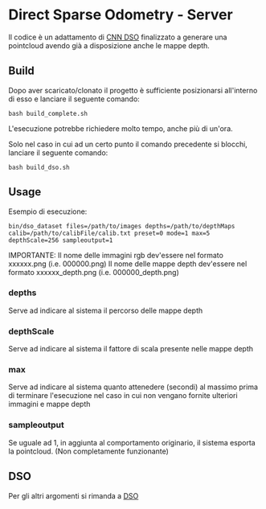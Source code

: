 # Direct Sparse Odometry - Server

Il codice è un adattamento di [CNN DSO](https://github.com/muskie82/CNN-DSO) finalizzato a generare una pointcloud avendo già a disposizione anche le mappe depth.

## Build

Dopo aver scaricato/clonato il progetto è sufficiente posizionarsi all'interno di esso e lanciare il seguente comando:
```
bash build_complete.sh
```
L'esecuzione potrebbe richiedere molto tempo, anche più di un'ora.

Solo nel caso in cui ad un certo punto il comando precedente si blocchi, lanciare il seguente comando:
```
bash build_dso.sh
```

## Usage

Esempio di esecuzione:
```
bin/dso_dataset files=/path/to/images depths=/path/to/depthMaps calib=/path/to/calibFile/calib.txt preset=0 mode=1 max=5 depthScale=256 sampleoutput=1
```

IMPORTANTE: 
Il nome delle immagini rgb dev'essere nel formato xxxxxx.png (i.e. 000000.png)
Il nome delle mappe depth dev'essere nel formato xxxxxx\_depth.png (i.e. 000000\_depth.png)

### depths

Serve ad indicare al sistema il percorso delle mappe depth

### depthScale

Serve ad indicare al sistema il fattore di scala presente nelle mappe depth

### max

Serve ad indicare al sistema quanto attenedere (secondi) al massimo prima di terminare l'esecuzione nel caso in cui non vengano fornite ulteriori immagini e mappe depth

### sampleoutput

Se uguale ad 1, in aggiunta al comportamento originario, il sistema esporta la pointcloud. (Non completamente funzionante)

## DSO

Per gli altri argomenti si rimanda a [DSO](https://github.com/JakobEngel/dso)




